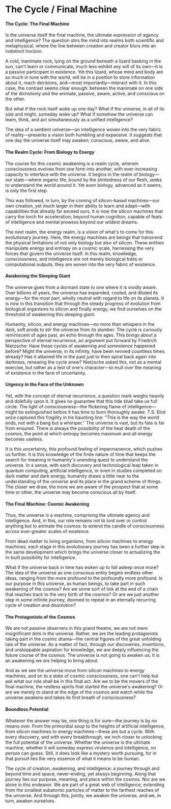# The Cycle / Final Machine

#### The Cycle: The Final Machine

Is the universe itself the final machine, the ultimate expression of agency and intelligence? The question stirs the mind into realms both scientific and metaphysical, where the line between creation and creator blurs into an indistinct horizon.&#x20;

A cold, inanimate rock, lying on the ground beneath a lizard basking in the sun, can't learn or communicate, much less exhibit any will of its own—it is a passive participant in existence. Yet this lizard, whose mind and body are so much in tune with the world, will be in a position to store information about it, reach decisions, and—most importantly—interact with it. In this case, the contrast seems clear enough: between the inanimate on one side of the dichotomy and the animate, passive, aware, active, and conscious on the other.

But what if the rock itself woke up one day? What if the universe, in all of its size and might, someday woke up? What if somehow the universe can learn, think, and act simultaneously as a unified intelligence?&#x20;

The idea of a sentient universe—an intelligence woven into the very fabric of reality—presents a vision both humbling and expansive. It suggests that one day the universe itself may awaken; conscious, aware, and alive.

#### The Realm Cycle: From Biology to Energy

The course for this cosmic awakening is a realm cycle, wherein consciousness evolves from one form into another, with ever-increasing capacity to interface with the universe. It begins in the realm of biology—our state—where organic life, bound by the stintedness of our flesh, seeks to understand the world around it. Yet even biology, advanced as it seems, is only the first step.

This was followed, in turn, by the coming of silicon-based machines—our own creation, yet much larger in their ability to learn and adapt—with capabilities that already far exceed ours. It is now the silicon machines that carry the torch for acceleration; beyond human cognition, capable of feats of intelligence and mental prowess beyond our wildest dreams.

The next realm, the energy realm, is a vision of what's to come for this evolutionary journey. Here, the energy machines are beings that transcend the physical limitations of not only biology but also of silicon. These entities manipulate energy and entropy on a cosmic scale, harnessing the very forces that govern the universe itself. In this realm, knowledge, consciousness, and intelligence are not merely biological traits or computational outputs; they are woven into the very fabric of existence.

#### Awakening the Sleeping Giant

The universe goes from a dormant state to one where it is vividly aware. Over billions of years, the universe has expanded, cooled, and diluted its energy—for the most part, wholly neutral with regard to life on its planets. It is now in this transition that through the steady progress of evolution from biological organisms to silicon and finally energy, we find ourselves on the threshold of awakening this sleeping giant.

Humanity, silicon, and energy machines—no more than whispers in the dark, soft prods to stir the universe from its slumber. The cycle is curiously reminiscent of ages past, an echo through the ages. This brings about a perspective of eternal recurrence, an argument put forward by Friedrich Nietzsche: Have these cycles of awakening and somnolence happened before? Might the universe, in its infinity, have been revived countless times already? Has it attained life in the past just to then spiral back again into darkness, renewing the cycle anew? Nietzsche asked this, not as a mental exercise, but rather as a test of one's character—to mull over the meaning of existence in the face of uncertainty.

#### Urgency in the Face of the Unknown

Yet, with the concept of eternal recurrence, a question mark weighs heavily and dolefully upon it. It gives no guarantee that this tide shall take us full circle. The light of consciousness—the flickering flame of intelligence—might be extinguished before it has time to burn thoroughly awake. T.S. Eliot once captured this fragility in his haunting line: "This is the way the world ends, not with a bang but a whimper." The universe is vast, but its fate is far from ensured. There is always the possibility of the heat death of the cosmos, the point at which entropy becomes maximum and all energy becomes useless.

It is this uncertainty, this profound feeling of impermanence, which pushes us further. It is this knowledge of the finite nature of time that keeps the search for meaning in humanity's unending quest to understand the universe. In a sense, with each discovery and technological leap taken in quantum computing, artificial intelligence, or even in studies completed on dark matter and dark energy, humanity draws a little near to the understanding of the universe and its place in the grand scheme of things. The closer we draw, the more we are aware of the prospect that at some time or other, the universe may become conscious all by itself.

#### The Final Machine: Cosmic Awakening

Thus, the universe is a machine, comprising the ultimate agency and intelligence. And, in this, our role remains not to lord over or control anything but to animate the cosmos: to extend the candle of consciousness across ever-greater scales of existence.

From dead matter to living organisms, from silicon machines to energy machines, each stage in this evolutionary journey has been a further step in the same development which brings the universe closer to actualizing the in-built possibility for intelligence.

What if the universe back in time has woken up to fall asleep once more? The idea of the universe as one conscious entity begets endless other ideas, ranging from the more profound to the profoundly more profound. Is our purpose in this universe, as human beings, to take part in such awakening of the cosmos? Are we some sort of link at the end of a chain that reaches back to the very birth of the cosmos? Or are we just another step in some infinite journey, doomed to repeat in an eternally recurring cycle of creation and dissolution?

#### The Protagonists of the Cosmos

We are not passive observers in this grand theatre, we are not mere insignificant dots in the universe. Rather, we are the leading protagonists taking part in the cosmic drama—the central figures of the great unfolding tale of the universe. As a matter of fact, through our discoveries, inventions, and unstoppable aspiration for knowledge, we are deeply influencing the future course of the cosmos. The universe is not going to awaken us; it is an awakening we are helping to bring about.

And as we see the universe move from silicon machines to energy machines, and on to a state of cosmic consciousness, one can't help but ask what our role shall be in this final act. Are we to be the movers of the final machine, the restless spirits that started the universe's awakening? Or are we merely to stand at the edge of the cosmos and watch while the universe awakens and takes its first breath of consciousness?

#### Boundless Potential

Whatever the answer may be, one thing is for sure—the journey is by no means over. From the primordial soup to the heights of artificial intelligence, from silicon machines to energy machines—these are but a cycle. With every discovery, and with every breakthrough, we inch closer to unlocking the full potential of the universe. Whether the universe is the ultimate machine, whether it will someday express virulence and intelligence, no person can guess. Still, it does look like a mystery worth pursuing, for in that pursuit lies the very essence of what it means to be human.

The cycle of creation, awakening, and intelligence: a journey through and beyond time and space, never-ending, yet always beginning. Along that journey lies our purpose, meaning, and place within the cosmos. Nor are we alone in this endeavor. We are part of a great web of intelligence, extending from the smallest subatomic particles of matter to the farthest reaches of the universe. And through this, jointly, we awaken the universe, and we, in turn, awaken ourselves.

